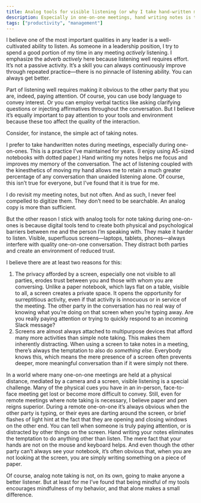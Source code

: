 ```yaml
---
title: Analog tools for visible listening (or why I take hand-written meeting notes)
description: Especially in one-on-one meetings, hand writing notes is the way to go.
tags: ["productivity", "management"]
---
```


I believe one of the most important qualities in any leader is a well-cultivated ability to listen. As someone in a leadership position, I try to spend a good portion of my time in any meeting *actively* listening. I emphasize the adverb *actively* here because listening well requires effort. It’s not a passive activity. It’s a skill you can always continuously improve through repeated practice—there is no pinnacle of listening ability. You can always get better.

Part of listening well requires making it obvious to the other party that you are, indeed, paying attention. Of course, you can use body language to convey interest. Or you can employ verbal tactics like asking clarifying questions or injecting affirmatives throughout the conversation. But I believe it’s equally important to pay attention to your tools and environment because these too affect the quality of the interaction.

Consider, for instance, the simple act of taking notes.

I prefer to take handwritten notes during meetings, especially during one-on-ones. This is a practice I’ve maintained for years. (I enjoy using A5-sized notebooks with dotted paper.) Hand writing my notes helps me focus and improves my memory of the conversation. The act of listening coupled with the kinesthetics of moving my hand allows me to retain a much greater percentage of any conversation than unaided listening alone. Of course, this isn’t true for everyone, but I've found that it is true for me.

I do revisit my meeting notes, but not often. And as such, I never feel compelled to digitize them. They don’t need to be searchable. An analog copy is more than sufficient.

But the other reason I stick with analog tools for note taking during one-on-ones is because digital tools tend to create both physical and psychological barriers between me and the person I’m speaking with. They make it harder to listen. Visible, superfluous screens—laptops, tablets, phones—always interfere with quality one-on-one conversation. They distract both parties and create an environment of reduced trust. 

I believe there are at least two reasons for this:

1. The privacy afforded by a screen, especially one not visible to all parties, erodes trust between you and those with whom you are conversing. Unlike a paper notebook, which lays flat on a table, visible to all, a screen creates a private space. It opens the opportunity for surreptitious activity, even if that activity is innocuous or in service of the meeting. The other party in the conversation has no real way of knowing what you’re doing on that screen when you’re typing away. Are you really paying attention or trying to quickly respond to an incoming Slack message?
2. Screens are almost always attached to multipurpose devices that afford many more activities than simple note taking. This makes them inherently distracting. When using a screen to take notes in a meeting, there’s always the temptation to also do *something else*. Everybody knows this, which means the mere presence of a screen often prevents deeper, more meaningful conversation than if it were simply not there.

In a world where many one-on-one meetings are held at a physical distance, mediated by a camera and a screen, visible listening is a special challenge. Many of the physical cues you have in an in-person, face-to-face meeting get lost or become more difficult to convey. Still, even for remote meetings where note taking is necessary, I believe paper and pen reigns superior. During a remote one-on-one it’s always obvious when the other party is typing, or their eyes are darting around the screen, or brief flashes of light hint at the fact that they are opening and closing windows on the other end. You can tell when someone is truly paying attention, or is distracted by other things on the screen. Hand writing your notes eliminates the temptation to do anything other than listen. The mere fact that your hands are not on the mouse and keyboard helps. And even though the other party can’t always see your notebook, it’s often obvious that, when you are not looking at the screen, you are simply writing something on a piece of paper.

Of course, analog note taking is not, on its own, going to make anyone a better listener. But at least for me I’ve found that being mindful of my tools encourages mindfulness of my behavior, and that alone makes a small difference.
